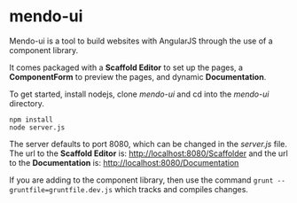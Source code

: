 # mendo-ui 
Mendo-ui is a tool to build websites with AngularJS through the use of a component library.

It comes packaged with a **Scaffold Editor** to set up the pages, a **ComponentForm** to preview the pages, and dynamic **Documentation**.

To get started, install nodejs, clone *mendo-ui* and cd into the *mendo-ui* directory.

	npm install
	node server.js

The server defaults to port 8080, which can be changed in the *server.js* file. The url to the **Scaffold Editor** is: [http://localhost:8080/Scaffolder](http://localhost:8080/Scaffolder) and the url to the **Documentation** is: [http://localhost:8080/Documentation](http://localhost:8080/Documentation)

If you are adding to the component library, then use the command `grunt --gruntfile=gruntfile.dev.js` which tracks and compiles changes. 

	